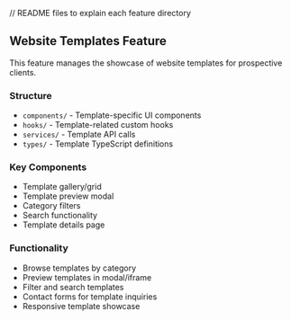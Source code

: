 // README files to explain each feature directory

## Website Templates Feature

This feature manages the showcase of website templates for prospective clients.

### Structure
- `components/` - Template-specific UI components
- `hooks/` - Template-related custom hooks
- `services/` - Template API calls
- `types/` - Template TypeScript definitions

### Key Components
- Template gallery/grid
- Template preview modal
- Category filters
- Search functionality
- Template details page

### Functionality
- Browse templates by category
- Preview templates in modal/iframe
- Filter and search templates
- Contact forms for template inquiries
- Responsive template showcase